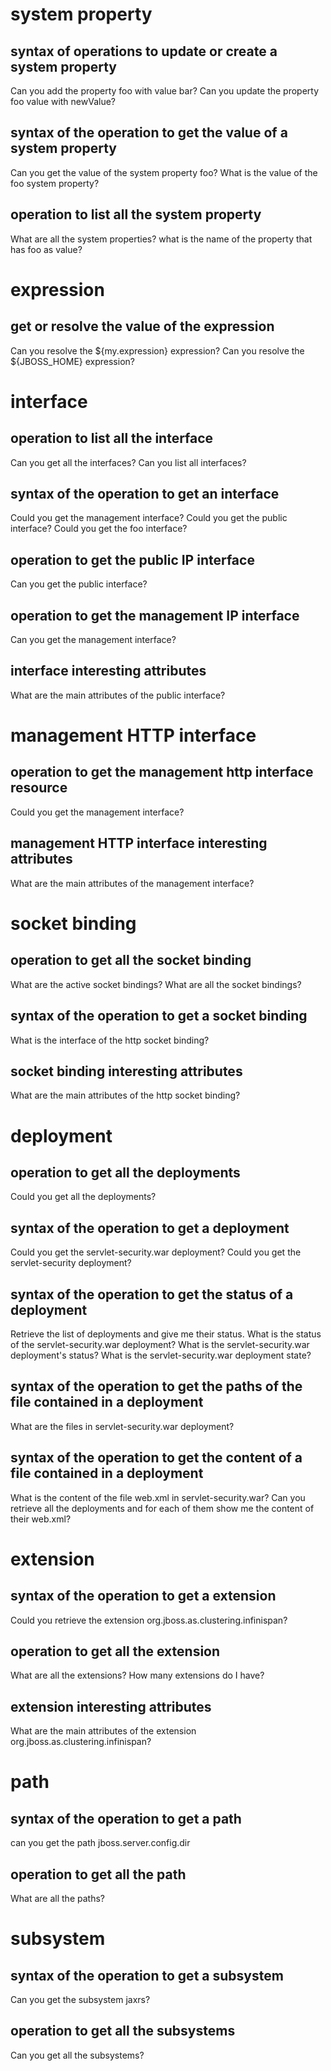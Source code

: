 # system property

## syntax of operations to update or create a system property

Can you add the property foo with value bar?
Can you update the property foo value with newValue?

## syntax of the operation to get the value of a system property

Can you get the value of the system property foo?
What is the value of the foo system property?

## operation to list all the system property

What are all the system properties?
what is the name of the property that has foo as value?

# expression

## get or resolve the value of the expression

Can you resolve the ${my.expression} expression?
Can you resolve the ${JBOSS_HOME} expression?

# interface

## operation to list all the interface

Can you get all the interfaces?
Can you list all interfaces?

## syntax of the operation to get an interface

Could you get the management interface?
Could you get the public interface?
Could you get the foo interface?

## operation to get the public IP interface

Can you get the public interface?

## operation to get the management IP interface

Can you get the management interface?

## interface interesting attributes

What are the main attributes of the public interface?

# management HTTP interface

## operation to get the management http interface resource

Could you get the management interface?

## management HTTP interface interesting attributes

What are the main attributes of the management interface?

# socket binding

## operation to get all the socket binding

What are the active socket bindings?
What are all the socket bindings?

## syntax of the operation to get a socket binding

What is the interface of the http socket binding?

## socket binding interesting attributes

What are the main attributes of the http socket binding?

# deployment

## operation to get all the deployments

Could you get all the deployments?

## syntax of the operation to get a deployment

Could you get the servlet-security.war deployment?
Could you get the servlet-security deployment?

## syntax of the operation to get the status of a deployment 

Retrieve the list of deployments and give me their status.
What is the status of the servlet-security.war deployment?
What is the servlet-security.war deployment's status?
What is the servlet-security.war deployment state?

## syntax of the operation to get the paths of the file contained in a deployment

What are the files in servlet-security.war deployment?

## syntax of the operation to get the content of a file contained in a deployment

What is the content of the file web.xml in servlet-security.war?
Can you retrieve all the deployments and for each of them show me the content of their web.xml?

# extension

## syntax of the operation to get a extension

Could you retrieve the extension org.jboss.as.clustering.infinispan?

## operation to get all the extension

What are all the extensions?
How many extensions do I have?


## extension interesting attributes

What are the main attributes of the extension org.jboss.as.clustering.infinispan?

# path

## syntax of the operation to get a path

can you get the path jboss.server.config.dir

## operation to get all the path

What are all the paths?

# subsystem

## syntax of the operation to get a subsystem

Can you get the subsystem jaxrs?

## operation to get all the subsystems

Can you get all the subsystems?